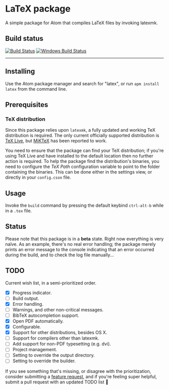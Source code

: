 # LaTeX package
A simple package for Atom that compiles LaTeX files by invoking latexmk.

## Build status
[![Build Status](https://travis-ci.org/thomasjo/atom-latex.svg?branch=master)](https://travis-ci.org/thomasjo/atom-latex)
[![Windows Build Status](https://ci.appveyor.com/api/projects/status/p1gi7m58320t5frj/branch/master?svg=true)](https://ci.appveyor.com/project/thomasjo/atom-latex/branch/master)

---

## Installing
Use the Atom package manager and search for "latex", or run `apm install latex`
from the command line.

## Prerequisites
### TeX distribution
Since this package relies upon `latexmk`, a fully updated and working TeX
distribution is required. The only current officially supported distribution is
[TeX Live](https://www.tug.org/texlive/), but [MiKTeX](http://miktex.org/) has
been reported to work.

You need to ensure that the package can find your TeX distribution; if you're
using TeX Live and have installed to the default location then no further
action is required. To help the package find the distribution's binaries, you
need to configure the *TeX Path* configuration variable to point to the folder
containing the binaries. This can be done either in the settings view, or
directly in your `config.cson` file.

## Usage
Invoke the `build` command by pressing the default keybind `ctrl-alt-b` while in
a `.tex` file.

## Status
Please note that this package is in a **beta** state. Right now everything is
very naïve. As an example, there's no real error handling; the package merely
prints an error message to the console indicating that an error occurred during
the build, and to check the log file manually...

## TODO
Current wish list, in a semi-prioritized order.

- [x] Progress indicator.
- [ ] Build output.
 - [x] Error handling.
 - [ ] Warnings, and other non-critical messages.
- [ ] BibTeX autocompletion support.
- [x] Open PDF automatically.
 - [x] Configurable.
 - [x] Support for other distributions, besides OS X.
- [ ] Support for compilers other than latexmk.
 - [ ] Add support for non-PDF typesetting (e.g. dvi).
- [ ] Project management.
 - [ ] Setting to override the output directory.
 - [ ] Setting to override the builder.

If you see something that's missing, or disagree with the prioritization,
consider submitting a [feature request](https://github.com/thomasjo/atom-latex/issues?labels=feature&state=open),
and if you're feeling super helpful, submit a pull request with an updated
TODO list :sparkling_heart:
